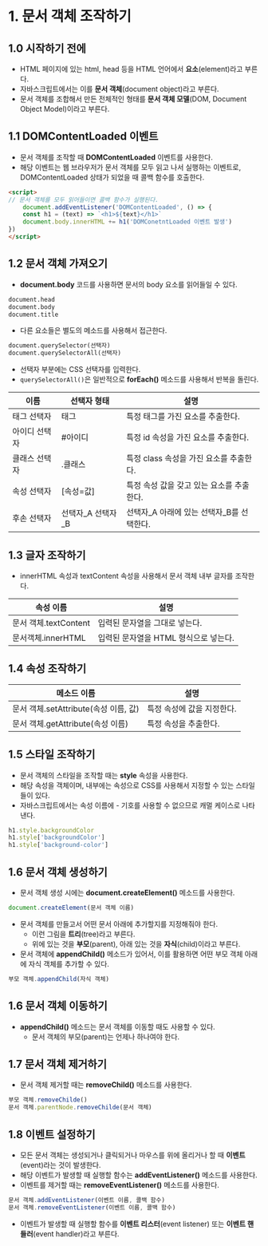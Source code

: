 # 1. 문서 객체 조작하기
## 1.0 시작하기 전에
- HTML 페이지에 있는 html, head 등을 HTML 언어에서 **요소**(element)라고 부른다.
- 자바스크립트에서는 이를 **문서 객체**(document object)라고 부른다.
- 문서 객체를 조합해서 만든 전체적인 형태를 **문서 객체 모델**(DOM, Document Object Model)이라고 부른다.

## 1.1 DOMContentLoaded 이벤트
- 문서 객체를 조작할 때 **DOMContentLoaded** 이벤트를 사용한다.
- 해당 이벤트는 웹 브라우저가 문서 객체를 모두 읽고 나서 실행하는 이벤트로, DOMContentLoaded 상태가 되었을 때 콜백 함수를 호출한다.
```html
<script>
// 문서 객체를 모두 읽어들이면 콜백 함수가 실행된다.
	document.addEventListener('DOMContentLoaded', () => {
	const h1 = (text) => `<h1>${text}</h1>`
	document.body.innerHTML += h1('DOMConetntLoaded 이벤트 발생')
})
</script>
```

## 1.2 문서 객체 가져오기
- **document.body** 코드를 사용하면 문서의 body 요소를 읽어들일 수 있다.
```html
document.head
document.body
document.title
```
- 다른 요소들은 별도의 메소드를 사용해서 접근한다.
```html
document.querySelector(선택자)
document.querySelectorAll(선택자)
```
- 선택자 부분에는 CSS 선택자를 입력한다.
- `querySelectorAll()`은 일반적으로 **forEach()** 메소드를 사용해서 반복을 돌린다.

| 이름      | 선택자 형태      | 설명                        |
| ------- | ----------- | ------------------------- |
| 태그 선택자  | 태그          | 특정 태그를 가진 요소를 추출한다.       |
| 아이디 선택자 | \#아이디       | 특정 id 속성을 가진 요소를 추출한다.    |
| 클래스 선택자 | .클래스        | 특정 class 속성을 가진 요소를 추출한다. |
| 속성 선택자  | [속성=값]      | 특정 속성 값을 갖고 있는 요소를 추출한다.  |
| 후손 선택자  | 선택자_A 선택자_B | 선택자_A 아래에 있는 선택자_B를 선택한다. |

## 1.3 글자 조작하기
- innerHTML 속성과 textContent 속성을 사용해서 문서 객체 내부 글자를 조작한다.

| 속성 이름             | 설명                      |
| ----------------- | ----------------------- |
| 문서 객체.textContent | 입력된 문자열을 그대로 넣는다.       |
| 문서객체.innerHTML    | 입력된 문자열을 HTML 형식으로 넣는다. |

## 1.4 속성 조작하기
| 메소드 이름                       | 설명              |
| ---------------------------- | --------------- |
| 문서 객체.setAttribute(속성 이름, 값) | 특정 속성에 값을 지정한다. |
| 문서 객체.getAttribute(속성 이름)    | 특정 속성을 추출한다.    |

## 1.5 스타일 조작하기
- 문서 객체의 스타일을 조작할 때는 **style** 속성을 사용한다.
- 해당 속성을 객체이며, 내부에는 속성으로 CSS를 사용해서 지정할 수 있는 스타일들이 있다.
- 자바스크립트에서는 속성 이름에 - 기호를 사용할 수 없으므로 캐멀 케이스로 나타낸다.
```javascript
h1.style.backgroundColor
h1.style['backgroundColor']
h1.style['background-color']
```

## 1.6 문서 객체 생성하기
- 문서 객체 생성 시에는 **document.createElement()** 메소드를 사용한다.
```javascript
document.createElement(문서 객체 이름)
```
- 문서 객체를 만들고서 어떤 문서 아래에 추가할지를 지정해줘야 한다.
	- 이런 그림을 **트리**(tree)라고 부른다.
	- 위에 있는 것을 **부모**(parent), 아래 있는 것을 **자식**(child)이라고 부른다.
- 문서 객체에 **appendChild()** 메소드가 있어서, 이를 활용하면 어떤 부모 객체 아래에 자식 객체를 추가할 수 있다.
```javascript
부모 객체.appendChild(자식 객체)
```

## 1.6 문서 객체 이동하기
- **appendChild()** 메소드는 문서 객체를 이동할 때도 사용할 수 있다.
	- 문서 객체의 부모(parent)는 언제나 하나여야 한다.

## 1.7 문서 객체 제거하기
- 문서 객체 제거할 때는 **removeChild()** 메소드를 사용한다.
```javascript
부모 객체.removeChilde()
문서 객체.parentNode.removeChilde(문서 객체)
```

## 1.8 이벤트 설정하기
- 모든 문서 객체는 생성되거나 클릭되거나 마우스를 위에 올리거나 할 때 **이벤트**(event)라는 것이 발생한다.
- 해당 이벤트가 발생할 때 실행할 함수는 **addEventListener()** 메소드를 사용한다.
- 이벤트를 제거할 때는 **removeEventListener()** 메소드를 사용한다.
```javascript
문서 객체.addEventListener(이벤트 이름, 콜백 함수)
문서 객체.removeEventListener(이벤트 이름, 콜백 함수)
```
- 이벤트가 발생할 때 실행할 함수를 **이벤트 리스터**(event listener) 또는 **이벤트 핸들러**(event handler)라고 부른다.
